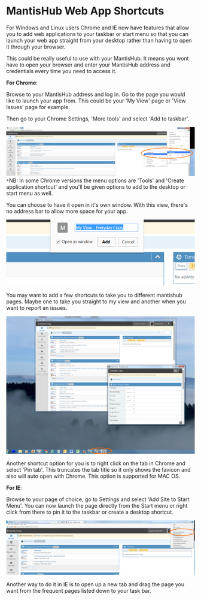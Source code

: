 # MantisHub Web App Shortcuts

For Windows and Linux users Chrome and IE now have features that allow you to add web applications to your taskbar or start menu so that you can launch your web app straight from your desktop rather than having to open it through your browser.

This could be really useful to use with your MantisHub. It means you wont have to open your browser and enter your MantisHub address and credentials every time you need to access it. 

**For Chrome**:

Browse to your MantisHub address and log in. Go to the page you would like to launch your app from. This could be your 'My View' page or 'View Issues' page for example. 

Then go to your Chrome Settings, 'More tools' and select 'Add to taskbar'. 

![](./images/mh_web_shortcuts_1.png)
`*`NB: In some Chrome versions the menu options are 'Tools' and 'Create application shortcut' and you'll be given options to add to the desktop or start menu as well.   

You can choose to have it open in it's own window. With this view, there's no address bar to allow more space for your app.   

![](./images/mh_web_shortcuts_2.png)


You may want to add a few shortcuts to take you to different mantishub pages. Maybe one to take you straight to my view and another when you want to report an issues. 

![](./images/mh_web_shortcuts_3.png)

Another shortcut option for you is to right click on the tab in Chrome and select 'Pin tab'. This truncates the tab title so it only shows the favicon and also will auto open with Chrome. This option is supported for MAC OS.

**For IE**:

Browse to your page of choice, go to Settings and select 'Add Site to Start Menu'. You can now launch the page directly from the Start menu or right click from there to pin it to the taskbar or create a desktop shortcut.

![](./images/mh_web_shortcuts_4.png)

Another way to do it in IE is to open up a new tab and drag the page you want from the frequent pages listed down to your task bar.
